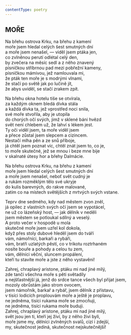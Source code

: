 ```yaml
---
contentType: poetry
---
```


<section>

## MOŘE  

Na břehu ostrova Krku, na břehu z kamení  
moře jsem hledal celých šest smutných dní  
a moře jsem nenašel, — viděl jsem ptáka jen,  
co zvlněnou perutí odlétal celý den,  
by zvečera na měsíc sedl a z něho znavený  
písničkou stříbrnou pad mezi pobřežní kameny,  
písničkou mámivou, jež namlouvala mi,  
že pták ten moře je s modrými vlnami,  
že stačí po světě jak po lučině jít,  
že abys uviděl, se stačí zrakem zpít.  

Na břehu okna hotelu tiše se otvírala,  
za každým oknem bledá dívka stála  
a každá dívka ta, jež vprostřed noci snila,  
své moře stvořila, aby je utopila  
do chorých očí svých, jimž v sklené báni hvězd  
svět není chlebem už, že lahví s lékem jest.  
Ty oči viděl jsem, ta moře viděl jsem  
a přece zůstal jsem slepcem a cizincem.  
Nestačí mlha pěn a ze snů příboje,  
já chtěl jsem poznat víc, chtěl znát jsem to, co je,  
to moře skutečné, jež se mnou i beze mne bije  
v skalnaté útesy hor a břehy Dalmácie.  

Na břehu ostrova Krku, na břehu z kamení  
moře jsem hledal celých šest smutných dní  
a moře jsem nenašel, neboť svět cudný je  
a rukám rozměklým tělo své ukryje  
do kulis barevných, do rakve malované,  
zatím co na místech světějších z mrtvých svých vstane.  

Teprv dne sedmého, kdy nad městem zvon zněl,  
já opilec z vlastních svých očí jsem se vypotácel,  
ne už co lázeňský host, — jak dělník v neděli  
jsem městem se potloukal sdílný a veselý.  
A proto večer v hospodě u mola  
skutečné moře jsem uzřel kol dokola,  
když přes stoly dubové hleděl jsem do tváří  
vám, námořníci, barkaři a rybáři,  
vám, bratři uzlatých pěstí, co v trikotu roztrhaném  
nosíte bouře a pohody a celou tu zem,  
vám, dělníci věční, sluncem propálení,  
kteří tu stavíte moře a jste z něho vystavěni!  

Zahrej, chraplavý aristone, ptáku mi nad jiné milý,  
zde tančí všechna moře s pěti světadíly  
a nejšťastnější já, jenž do srdce tance všech byl přijat jsem,  
mozoly obrůstám jako strom ovocem,  
jsem námořník, barkař a rybář, jsem dělník z přístavu,  
v tisíci lodicích proplouvám moře a ještě je proplavu,  
ne jedněma, tisíci rukama moře se zmocňuji,  
ne jedněma, tisíci rukama moře buduji.  
Zahrej, chraplavý aristone, ptáku mi nad jiné milý,  
svět jsou jen ti, kteří jej živí, by z něho živi byli,  
moře jsme my, dělníci zvlněných svalů, cizí i zdejší,  
my, skutečnost jediná, skutečnost nejskutečnější!

</section>
